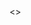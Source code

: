 

<document/>
<<!columns 2>>


<insert src='./chapter-00-intro.md'   	mode=mktscript/>
<!-- <insert src='./chapter-00-sampling.md'	mode=mktscript/>
<insert src='./chapter-00-spawn.md'   	mode=mktscript/>
 --><insert src='./chapter-00-comparison.md'   	mode=mktscript/>

<!-- <insert src='../README.md' mode=mktscript/> -->

<!-- <new-page/>
<blank-page/>


 -->